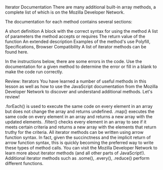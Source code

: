 Iterator Documentation
There are many additional built-in array methods, a complete list of which is on the Mozilla Developer Network.

The documentation for each method contains several sections:

A short definition
A block with the correct syntax for using the method
A list of parameters the method accepts or requires
The return value of the function
An extended description
Examples of the method's use
Polyfill, Specifications, Browser Compatibility
A list of iterator methods can be found here.

In the instructions below, there are some errors in the code. Use the documentation for a given method to determine the error or fill in a blank to make the code run correctly.

Review: Iterators
You have learned a number of useful methods in this lesson as well as how to use the JavaScript documentation from the Mozilla Developer Network to discover and understand additional methods. Let's review!

.forEach() is used to execute the same code on every element in an array but does not change the array and returns undefined.
.map() executes the same code on every element in an array and returns a new array with the updated elements.
.filter() checks every element in an array to see if it meets certain criteria and returns a new array with the elements that return truthy for the criteria.
All iterator methods can be written using arrow function syntax. In fact, given the succinctness and the implicit return of arrow function syntax, this is quickly becoming the preferred way to write these types of method calls.
You can visit the Mozilla Developer Network to learn more about iterator methods (and all other parts of JavaScript!).
Additional iterator methods such as .some(), .every(), .reduce() perform different functions.
